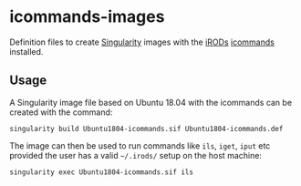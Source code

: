 # icommands-images
Definition files to create [Singularity](https://sylabs.io/docs/) images with the [iRODs](https://docs.irods.org) [icommands](https://github.com/irods/irods_client_icommands) installed.

## Usage

A Singularity image file based on Ubuntu 18.04 with the icommands can be created with the command:
```
singularity build Ubuntu1804-icommands.sif Ubuntu1804-icommands.def
```

The image can then be used to run commands like `ils`, `iget`, `iput` etc provided the user has a valid `~/.irods/` setup on the host machine:
```
singularity exec Ubuntu1804-icommands.sif ils                 
```
